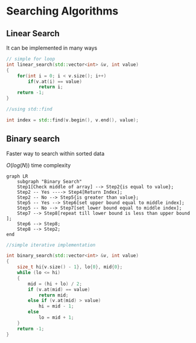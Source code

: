 # Searching Algorithms

## Linear Search

It can be implemented in many ways

```c++
// simple for loop
int linear_search(std::vector<int> &v, int value)
{
    for(int i = 0; i < v.size(); i++)
        if(v.at(i) == value)
            return i;
    return -1;
}

//using std::find

int index = std::find(v.begin(), v.end(), value);
```

## Binary search

Faster way to search within sorted data

$`O(log(N))`$ time complexity

```mermaid
graph LR
    subgraph "Binary Search"
    Step1[Check middle of array] --> Step2{is equal to value};
    Step2 -- Yes ----> Step4[Return Index];
    Step2 -- No --> Step5{is greater than value};
    Step5 -- Yes --> Step6[set upper bound equal to middle index];
    Step5 -- No --> Step7[set lower bound equal to middle index];
    Step7 --> Step8[repeat till lower bound is less than upper bound ];
    Step6 --> Step8;
    Step8 --> Step2;
end
```

```c++
//simple iterative implementation

int binary_search(std::vector<int> &v, int value)
{
	size_t hi{v.size() - 1}, lo{0}, mid{0};
	while (lo <= hi)
	{
		mid = (hi + lo) / 2;
		if (v.at(mid) == value)
			return mid;
		else if (v.at(mid) > value)
			hi = mid - 1;
		else
			lo = mid + 1;
	}
	return -1;
}

```
